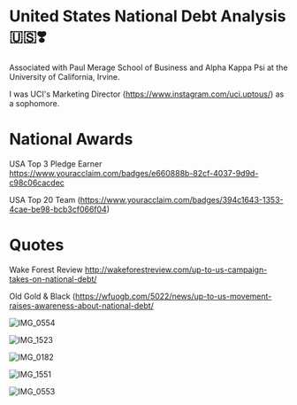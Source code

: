 # United States National Debt Analysis 🇺🇸❣️

Associated with Paul Merage School of Business and Alpha Kappa Psi at the University of California, Irvine. 

I was UCI's Marketing Director (https://www.instagram.com/uci.uptous/) as a sophomore.

# National Awards
USA Top 3 Pledge Earner https://www.youracclaim.com/badges/e660888b-82cf-4037-9d9d-c98c06cacdec 

USA Top 20 Team (https://www.youracclaim.com/badges/394c1643-1353-4cae-be98-bcb3cf066f04)

# Quotes
Wake Forest Review http://wakeforestreview.com/up-to-us-campaign-takes-on-national-debt/ 

Old Gold & Black (https://wfuogb.com/5022/news/up-to-us-movement-raises-awareness-about-national-debt/

![IMG_0554](https://user-images.githubusercontent.com/19508013/111695103-f1e23780-87ef-11eb-89b3-b47df399521b.jpeg) 

![IMG_1523](https://user-images.githubusercontent.com/19508013/113177014-efc1a500-9201-11eb-8389-9a99f8ecb9e8.jpeg)

![IMG_0182](https://user-images.githubusercontent.com/19508013/111695367-3a99f080-87f0-11eb-9b61-2ca936eb318c.jpeg)

![IMG_1551](https://user-images.githubusercontent.com/19508013/113496500-1f490980-94af-11eb-893a-def9b5bbd462.jpeg)

![IMG_0553](https://user-images.githubusercontent.com/19508013/113586042-df367380-95e1-11eb-848d-afa283252724.jpeg)
